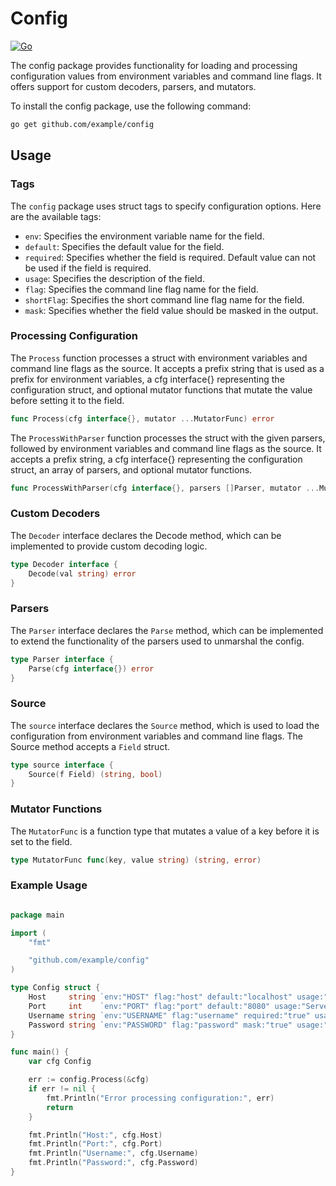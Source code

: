 # Config

[![Go](https://github.com/farrukhny/config/actions/workflows/go.yml/badge.svg?branch=main)](https://github.com/farrukhny/config/actions/workflows/go.yml)


The config package provides functionality for loading and processing configuration values from environment variables and command line flags. It offers support for custom decoders, parsers, and mutators.

To install the config package, use the following command:

```bash
go get github.com/example/config
```

## Usage

### Tags

The `config` package uses struct tags to specify configuration options. Here are the available tags:


- `env`: Specifies the environment variable name for the field.
- `default`: Specifies the default value for the field.
- `required`: Specifies whether the field is required. Default value can not be used if the field is required.
- `usage`: Specifies the description of the field.
- `flag`: Specifies the command line flag name for the field.
- `shortFlag`: Specifies the short command line flag name for the field.
- `mask`: Specifies whether the field value should be masked in the output.


### Processing Configuration

The `Process` function processes a struct with environment variables and command line flags as the source. It accepts a prefix string that is used as a prefix for environment variables, a cfg interface{} representing the configuration struct, and optional mutator functions that mutate the value before setting it to the field.

```go
func Process(cfg interface{}, mutator ...MutatorFunc) error
```

The `ProcessWithParser` function processes the struct with the given parsers, followed by environment variables and command line flags as the source. It accepts a prefix string, a cfg interface{} representing the configuration struct, an array of parsers, and optional mutator functions.

```go
func ProcessWithParser(cfg interface{}, parsers []Parser, mutator ...MutatorFunc) error
```

### Custom Decoders

The `Decoder` interface declares the Decode method, which can be implemented to provide custom decoding logic.

```go
type Decoder interface {
    Decode(val string) error
}
```

### Parsers

The `Parser` interface declares the `Parse` method, which can be implemented to extend the functionality of the parsers used to unmarshal the config.

```go
type Parser interface {
    Parse(cfg interface{}) error
}
```

### Source

The `source` interface declares the `Source` method, which is used to load the configuration from environment variables and command line flags. The Source method accepts a `Field` struct.

```go
type source interface {
    Source(f Field) (string, bool)
}
```

### Mutator Functions

The `MutatorFunc` is a function type that mutates a value of a key before it is set to the field.

```go
type MutatorFunc func(key, value string) (string, error)
```

### Example Usage

```go

package main

import (
	"fmt"

	"github.com/example/config"
)

type Config struct {
	Host     string `env:"HOST" flag:"host" default:"localhost" usage:"Server host"`
	Port     int    `env:"PORT" flag:"port" default:"8080" usage:"Server port"`
	Username string `env:"USERNAME" flag:"username" required:"true" usage:"Username"`
	Password string `env:"PASSWORD" flag:"password" mask:"true" usage:"Password"`
}

func main() {
	var cfg Config

	err := config.Process(&cfg)
	if err != nil {
		fmt.Println("Error processing configuration:", err)
		return
	}

	fmt.Println("Host:", cfg.Host)
	fmt.Println("Port:", cfg.Port)
	fmt.Println("Username:", cfg.Username)
	fmt.Println("Password:", cfg.Password)
}

```


